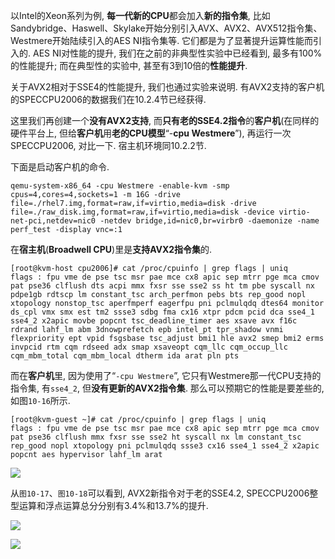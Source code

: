 
<!-- @import "[TOC]" {cmd="toc" depthFrom=1 depthTo=6 orderedList=false} -->

<!-- code_chunk_output -->



<!-- /code_chunk_output -->

以Intel的Xeon系列为例, **每一代新的CPU**都会加入**新的指令集**, 比如Sandybridge、Haswell、Skylake开始分别引入AVX、AVX2、AVX512指令集、Westmere开始陆续引入的AES NI指令集等. 它们都是为了显著提升运算性能而引入的. AES NI对性能的提升, 我们在之前的非典型性实验中已经看到, 最多有100%的性能提升; 而在典型性的实验中, 甚至有3到10倍的**性能提升**. 

关于AVX2相对于SSE4的性能提升, 我们也通过实验来说明. 有AVX2支持的客户机的SPECCPU2006的数据我们在10.2.4节已经获得. 

这里我们再创建一个**没有AVX2支持**, 而**只有老的SSE4.2指令**的**客户机**(在同样的硬件平台上, 但给**客户机**用**老的CPU模型**“\-**cpu Westmere**”), 再运行一次SPECCPU2006, 对比一下. 宿主机环境同10.2.2节. 

下面是启动客户机的命令. 

```
qemu-system-x86_64 -cpu Westmere -enable-kvm -smp cpus=4,cores=4,sockets=1 -m 16G -drive file=./rhel7.img,format=raw,if=virtio,media=disk -drive file=./raw_disk.img,format=raw,if=virtio,media=disk -device virtio-net-pci,netdev=nic0 -netdev bridge,id=nic0,br=virbr0 -daemonize -name perf_test -display vnc=:1
```

在**宿主机**(**Broadwell CPU**)里是**支持AVX2指令集**的. 

```
[root@kvm-host cpu2006]# cat /proc/cpuinfo | grep flags | uniq
flags : fpu vme de pse tsc msr pae mce cx8 apic sep mtrr pge mca cmov pat pse36 clflush dts acpi mmx fxsr sse sse2 ss ht tm pbe syscall nx pdpe1gb rdtscp lm constant_tsc arch_perfmon pebs bts rep_good nopl xtopology nonstop_tsc aperfmperf eagerfpu pni pclmulqdq dtes64 monitor ds_cpl vmx smx est tm2 ssse3 sdbg fma cx16 xtpr pdcm pcid dca sse4_1 sse4_2 x2apic movbe popcnt tsc_deadline_timer aes xsave avx f16c rdrand lahf_lm abm 3dnowprefetch epb intel_pt tpr_shadow vnmi flexpriority ept vpid fsgsbase tsc_adjust bmi1 hle avx2 smep bmi2 erms invpcid rtm cqm rdseed adx smap xsaveopt cqm_llc cqm_occup_llc cqm_mbm_total cqm_mbm_local dtherm ida arat pln pts
```

而在**客户机**里, 因为使用了“`-cpu Westmere`”, 它只有Westmere那一代CPU支持的指令集, 有`sse4_2`, 但**没有更新的AVX2指令集**. 那么可以预期它的性能是要差些的, 如图`10-16`所示. 

```
[root@kvm-guest ~]# cat /proc/cpuinfo | grep flags | uniq
flags : fpu vme de pse tsc msr pae mce cx8 apic sep mtrr pge mca cmov pat pse36 clflush mmx fxsr sse sse2 ht syscall nx lm constant_tsc rep_good nopl xtopology pni pclmulqdq ssse3 cx16 sse4_1 sse4_2 x2apic popcnt aes hypervisor lahf_lm arat
```

![](./images/2019-05-12-13-09-56.png)

从`图10-17`、`图10-18`可以看到, AVX2新指令对于老的SSE4.2, SPECCPU2006整型运算和浮点运算总分分别有3.4%和13.7%的提升. 

![](./images/2019-05-12-13-10-37.png)

![](./images/2019-05-12-13-11-16.png)